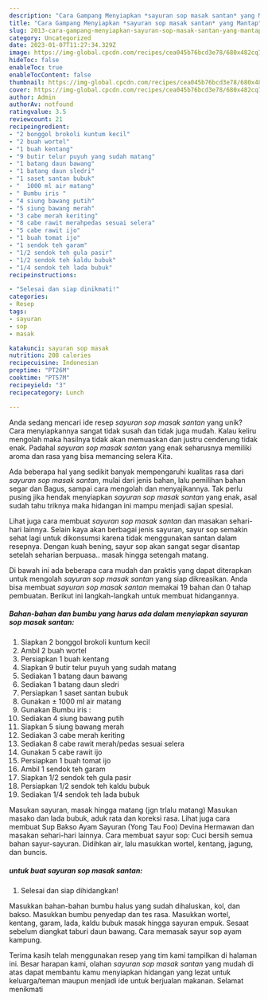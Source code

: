 ```yaml
---
description: "Cara Gampang Menyiapkan *sayuran sop masak santan* yang Mantap"
title: "Cara Gampang Menyiapkan *sayuran sop masak santan* yang Mantap"
slug: 2013-cara-gampang-menyiapkan-sayuran-sop-masak-santan-yang-mantap
category: Uncategorized
date: 2023-01-07T11:27:34.329Z
image: https://img-global.cpcdn.com/recipes/cea045b76bcd3e78/680x482cq70/sayuran-sop-masak-santan-foto-resep-utama.jpg
hideToc: false
enableToc: true
enableTocContent: false
thumbnail: https://img-global.cpcdn.com/recipes/cea045b76bcd3e78/680x482cq70/sayuran-sop-masak-santan-foto-resep-utama.jpg
cover: https://img-global.cpcdn.com/recipes/cea045b76bcd3e78/680x482cq70/sayuran-sop-masak-santan-foto-resep-utama.jpg
author: Admin
authorAv: notfound
ratingvalue: 3.5
reviewcount: 21
recipeingredient:
- "2 bonggol brokoli kuntum kecil"
- "2 buah wortel"
- "1 buah kentang"
- "9 butir telur puyuh yang sudah matang"
- "1 batang daun bawang"
- "1 batang daun sledri"
- "1 saset santan bubuk"
- "  1000 ml air matang"
- " Bumbu iris "
- "4 siung bawang putih"
- "5 siung bawang merah"
- "3 cabe merah keriting"
- "8 cabe rawit merahpedas sesuai selera"
- "5 cabe rawit ijo"
- "1 buah tomat ijo"
- "1 sendok teh garam"
- "1/2 sendok teh gula pasir"
- "1/2 sendok teh kaldu bubuk"
- "1/4 sendok teh lada bubuk"
recipeinstructions:

- "Selesai dan siap dinikmati!"
categories:
- Resep
tags:
- sayuran
- sop
- masak

katakunci: sayuran sop masak 
nutrition: 208 calories
recipecuisine: Indonesian
preptime: "PT26M"
cooktime: "PT57M"
recipeyield: "3"
recipecategory: Lunch

---
```





Anda sedang mencari ide resep *sayuran sop masak santan* yang unik? Cara menyiapkannya sangat tidak susah dan tidak juga mudah. Kalau keliru mengolah maka hasilnya tidak akan memuaskan dan justru cenderung tidak enak. Padahal *sayuran sop masak santan* yang enak seharusnya memiliki aroma dan rasa yang bisa memancing selera Kita.





Ada beberapa hal yang sedikit banyak mempengaruhi kualitas rasa dari *sayuran sop masak santan*, mulai dari jenis bahan, lalu pemilihan bahan segar dan Bagus, sampai cara mengolah dan menyajikannya. Tak perlu pusing jika hendak menyiapkan *sayuran sop masak santan* yang enak,      asal sudah tahu triknya maka hidangan ini mampu menjadi sajian spesial.














Lihat juga cara membuat *sayuran sop masak santan* dan masakan sehari-hari lainnya. Selain kaya akan berbagai jenis sayuran, sayur sop semakin sehat lagi untuk dikonsumsi karena tidak menggunakan santan dalam resepnya. Dengan kuah bening, sayur sop akan sangat segar disantap setelah seharian berpuasa.. masak hingga setengah matang.






Di bawah ini ada beberapa cara mudah dan praktis yang dapat diterapkan untuk mengolah *sayuran sop masak santan* yang siap dikreasikan. Anda bisa membuat *sayuran sop masak santan* memakai 19 bahan dan 0 tahap pembuatan. Berikut ini langkah-langkah untuk membuat hidangannya.

<!--inarticleads1-->

##### Bahan-bahan dan bumbu yang harus ada dalam menyiapkan *sayuran sop masak santan*:

1. Siapkan 2 bonggol brokoli kuntum kecil
1. Ambil 2 buah wortel
1. Persiapkan 1 buah kentang
1. Siapkan 9 butir telur puyuh yang sudah matang
1. Sediakan 1 batang daun bawang
1. Sediakan 1 batang daun sledri
1. Persiapkan 1 saset santan bubuk
1. Gunakan  ± 1000 ml air matang
1. Gunakan  Bumbu iris :
1. Sediakan 4 siung bawang putih
1. Siapkan 5 siung bawang merah
1. Sediakan 3 cabe merah keriting
1. Sediakan 8 cabe rawit merah/pedas sesuai selera
1. Gunakan 5 cabe rawit ijo
1. Persiapkan 1 buah tomat ijo
1. Ambil 1 sendok teh garam
1. Siapkan 1/2 sendok teh gula pasir
1. Persiapkan 1/2 sendok teh kaldu bubuk
1. Sediakan 1/4 sendok teh lada bubuk


Masukan sayuran, masak hingga matang (jgn trlalu matang) Masukan masako dan lada bubuk, aduk rata dan koreksi rasa. Lihat juga cara membuat Sup Bakso Ayam Sayuran (Yong Tau Foo) Devina Hermawan dan masakan sehari-hari lainnya. Cara membuat sayur sop: Cuci bersih semua bahan sayur-sayuran. Didihkan air, lalu masukkan wortel, kentang, jagung, dan buncis. 

<!--inarticleads2-->

#####  untuk buat *sayuran sop masak santan*:


1. Selesai dan siap dihidangkan!

Masukkan bahan-bahan bumbu halus yang sudah dihaluskan, kol, dan bakso. Masukkan bumbu penyedap dan tes rasa. Masukkan wortel, kentang, garam, lada, kaldu bubuk masak hingga sayuran empuk. Sesaat sebelum diangkat taburi daun bawang. Cara memasak sayur sop ayam kampung. 

Terima kasih telah menggunakan resep yang tim kami tampilkan di halaman ini. Besar harapan kami, olahan *sayuran sop masak santan* yang mudah di atas dapat membantu kamu menyiapkan hidangan yang lezat untuk keluarga/teman maupun menjadi ide untuk berjualan makanan. Selamat menikmati
